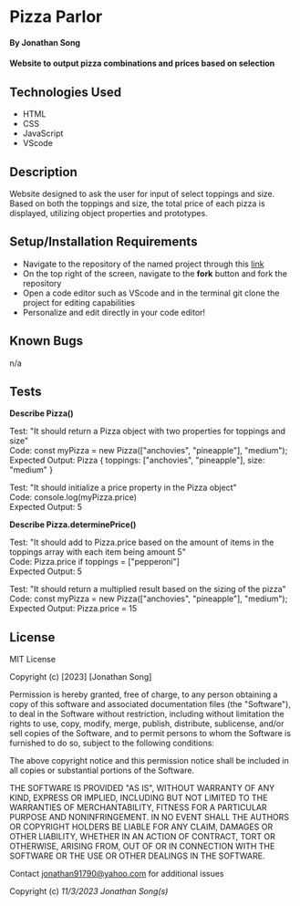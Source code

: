 # Pizza Parlor

#### By Jonathan Song

#### Website to output pizza combinations and prices based on selection

## Technologies Used

* HTML
* CSS
* JavaScript
* VScode

## Description
Website designed to ask the user for input of select toppings and size. Based on both the toppings and size, the total price of each pizza is displayed, utilizing object properties and prototypes.


## Setup/Installation Requirements

* Navigate to the repository of the named project through this [link](https://github.com/boboflofo/pizza-parlor.git)
* On the top right of the screen, navigate to the **fork** button and fork the repository
* Open a code editor such as VScode and in the terminal git clone the project for editing capabilities
* Personalize and edit directly in your code editor!



## Known Bugs
n/a

## Tests

**Describe Pizza()**

Test: "It should return a Pizza object with two properties for toppings and size"\
Code: const myPizza = new Pizza(["anchovies", "pineapple"], "medium");\
Expected Output: Pizza { toppings: ["anchovies", "pineapple"], size: "medium" }

Test: "It should initialize a price property in the Pizza object"\
Code: console.log(myPizza.price)\
Expected Output: 5

**Describe Pizza.determinePrice()**

Test: "It should add to Pizza.price based on the amount of items in the toppings array with each item being amount 5"\
Code: Pizza.price if toppings = \["pepperoni"\]\
Expected Output: 5

Test: "It should return a multiplied result based on the sizing of the pizza"\
Code: const myPizza = new Pizza(["anchovies", "pineapple"], "medium");\
Expected Output: Pizza.price = 15

## License
MIT License

Copyright (c) [2023] [Jonathan Song]

Permission is hereby granted, free of charge, to any person obtaining a copy
of this software and associated documentation files (the "Software"), to deal
in the Software without restriction, including without limitation the rights
to use, copy, modify, merge, publish, distribute, sublicense, and/or sell
copies of the Software, and to permit persons to whom the Software is
furnished to do so, subject to the following conditions:

The above copyright notice and this permission notice shall be included in all
copies or substantial portions of the Software.

THE SOFTWARE IS PROVIDED "AS IS", WITHOUT WARRANTY OF ANY KIND, EXPRESS OR
IMPLIED, INCLUDING BUT NOT LIMITED TO THE WARRANTIES OF MERCHANTABILITY,
FITNESS FOR A PARTICULAR PURPOSE AND NONINFRINGEMENT. IN NO EVENT SHALL THE
AUTHORS OR COPYRIGHT HOLDERS BE LIABLE FOR ANY CLAIM, DAMAGES OR OTHER
LIABILITY, WHETHER IN AN ACTION OF CONTRACT, TORT OR OTHERWISE, ARISING FROM,
OUT OF OR IN CONNECTION WITH THE SOFTWARE OR THE USE OR OTHER DEALINGS IN THE
SOFTWARE.

Contact jonathan91790@yahoo.com for additional issues


Copyright (c) _11/3/2023_ _Jonathan Song(s)_
